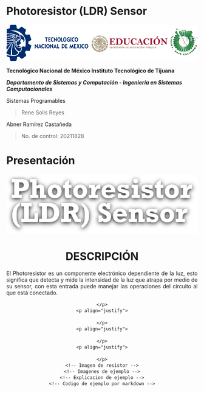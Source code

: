 # Photoresistor (LDR) Sensor
  <img src="Img_Escuela.png">

**Tecnológico​ ​Nacional​ ​de​ ​México Instituto Tecnológico de Tijuana**

***Departamento de Sistemas y Computación - Ingeniería en Sistemas Computacionales***

Sistemas Programables

  > Rene Solis Reyes

Abner Ramírez Castañeda

  > No. de control: 20211828

# Presentación
<center>
  <img src="Img_Titulo.png">
  <div min-height="100vh" margin="50%" auto width="40%">
    <h1 text-align="center" font-size="20px">DESCRIPCIÓN</h1>
    <p align="justify">
      El Photoresistor es un componente electrónico dependiente de la luz, esto significa que detecta y mide la intensidad de la luz que atrapa por medio de su sensor, con esta entrada puede manejar las operaciones del circuito al que está conectado.
    </p>
    <p align="justify">
      
    </p>
    <p align="justify">
      
    </p>
    <p align="justify">
      
    </p>
    <p align="justify">
      
    </p>
    <!-- Imagen de resistor -->
    <!-- Imagenes de ejemplo -->
    <!-- Explicacion de ejemplo -->
    <!-- Codigo de ejemplo por markdown -->
  </div>
</center>
